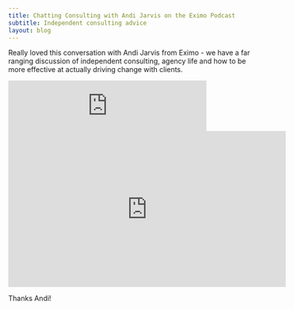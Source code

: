 ```yaml
---
title: Chatting Consulting with Andi Jarvis on the Eximo Podcast
subtitle: Independent consulting advice
layout: blog
---
```


Really loved this conversation with Andi Jarvis from Eximo - we have a far ranging discussion of independent consulting, agency life and how to be more effective at actually driving change with clients.

<iframe src="https://anchor.fm/andi-jarvis/embed/episodes/Strategy-Sessions-Marketing-Podcast---Tom-Critchlow-e1aumr5/a-a7057uk" height="102px" width="400px" frameborder="0" scrolling="no"></iframe>

<iframe width="560" height="315" src="https://www.youtube.com/embed/fWW_TX2naFA" title="YouTube video player" frameborder="0" allow="accelerometer; autoplay; clipboard-write; encrypted-media; gyroscope; picture-in-picture" allowfullscreen></iframe>

Thanks Andi!